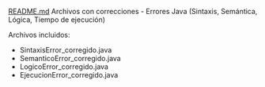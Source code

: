 [README.md](https://github.com/user-attachments/files/22036618/README.md)
Archivos con correcciones - Errores Java (Sintaxis, Semántica, Lógica, Tiempo de ejecución)

Archivos incluidos:
- SintaxisError_corregido.java
- SemanticoError_corregido.java
- LogicoError_corregido.java
- EjecucionError_corregido.java
